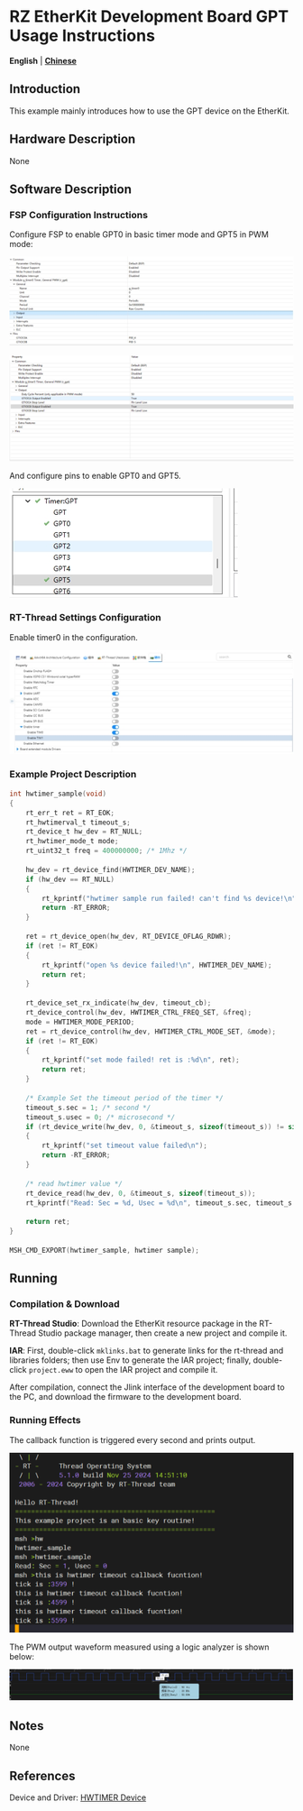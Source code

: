 # RZ EtherKit Development Board GPT Usage Instructions

**English** | **[Chinese](./README_zh.md)**

## Introduction

This example mainly introduces how to use the GPT device on the EtherKit.

## Hardware Description

None

## Software Description

### FSP Configuration Instructions

Configure FSP to enable GPT0 in basic timer mode and GPT5 in PWM mode:

![img](./figures/wps18.jpg)

![image-20241125154332120](./figures/image-20241125154332120.png)

And configure pins to enable GPT0 and GPT5.

![img](./figures/wps20.jpg)

### RT-Thread Settings Configuration

Enable timer0 in the configuration.

![img](./figures/wps21.jpg)

### Example Project Description

```c
int hwtimer_sample(void)
{
    rt_err_t ret = RT_EOK;
    rt_hwtimerval_t timeout_s;
    rt_device_t hw_dev = RT_NULL;
    rt_hwtimer_mode_t mode;
    rt_uint32_t freq = 400000000; /* 1Mhz */

    hw_dev = rt_device_find(HWTIMER_DEV_NAME);
    if (hw_dev == RT_NULL)
    {
        rt_kprintf("hwtimer sample run failed! can't find %s device!\n", HWTIMER_DEV_NAME);
        return -RT_ERROR;
    }

    ret = rt_device_open(hw_dev, RT_DEVICE_OFLAG_RDWR);
    if (ret != RT_EOK)
    {
        rt_kprintf("open %s device failed!\n", HWTIMER_DEV_NAME);
        return ret;
    }

    rt_device_set_rx_indicate(hw_dev, timeout_cb);
    rt_device_control(hw_dev, HWTIMER_CTRL_FREQ_SET, &freq);
    mode = HWTIMER_MODE_PERIOD;
    ret = rt_device_control(hw_dev, HWTIMER_CTRL_MODE_SET, &mode);
    if (ret != RT_EOK)
    {
        rt_kprintf("set mode failed! ret is :%d\n", ret);
        return ret;
    }

    /* Example Set the timeout period of the timer */
    timeout_s.sec = 1; /* second */
    timeout_s.usec = 0; /* microsecond */
    if (rt_device_write(hw_dev, 0, &timeout_s, sizeof(timeout_s)) != sizeof(timeout_s))
    {
        rt_kprintf("set timeout value failed\n");
        return -RT_ERROR;
    }

    /* read hwtimer value */
    rt_device_read(hw_dev, 0, &timeout_s, sizeof(timeout_s));
    rt_kprintf("Read: Sec = %d, Usec = %d\n", timeout_s.sec, timeout_s.usec);

    return ret;
}

MSH_CMD_EXPORT(hwtimer_sample, hwtimer sample);
```
## Running

### Compilation & Download

**RT-Thread Studio**: Download the EtherKit resource package in the RT-Thread Studio package manager, then create a new project and compile it.

**IAR**: First, double-click `mklinks.bat` to generate links for the rt-thread and libraries folders; then use Env to generate the IAR project; finally, double-click `project.eww` to open the IAR project and compile it.

After compilation, connect the Jlink interface of the development board to the PC, and download the firmware to the development board.

### Running Effects

The callback function is triggered every second and prints output.

![image-20241125151517261](./figures/image-20241125151517261.png)

The PWM output waveform measured using a logic analyzer is shown below:

![image-20241125151558323](./figures/image-20241125151558323.png)

## Notes

None

## References

Device and Driver: [HWTIMER Device](https://www.rt-thread.org/document/site/#/rt-thread-version/rt-thread-standard/programming-manual/device/hwtimer/hwtimer)
